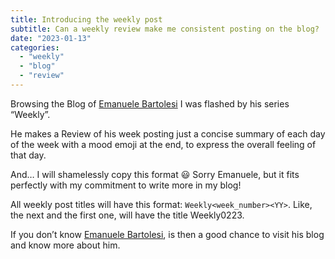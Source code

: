 ```yaml
---
title: Introducing the weekly post
subtitle: Can a weekly review make me consistent posting on the blog?
date: "2023-01-13"
categories: 
  - "weekly"
  - "blog"
  - "review"
---
```


Browsing the Blog of [Emanuele Bartolesi](https://www.emanuelebartolesi.com/) I was flashed by his series “Weekly”. 

He makes a Review of his week posting just a concise summary of each day of the week with a mood emoji at the end, to express the overall feeling of that day.

And… I will shamelessly copy this format 😃 Sorry Emanuele, but it fits perfectly with my commitment to write more in my blog!

All weekly post titles will have this format: `Weekly<week_number><YY>`. Like, the next and the first one, will have the title Weekly0223.

If you don’t know [Emanuele Bartolesi](https://www.emanuelebartolesi.com/), is then a good chance to visit his blog and know more about him.